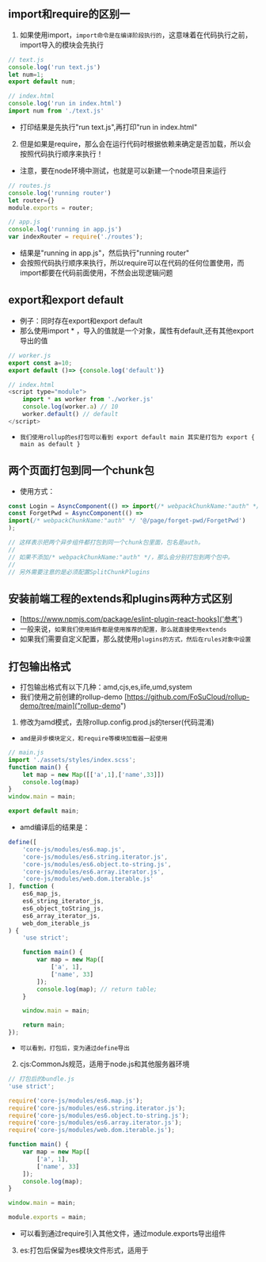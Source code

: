 ## import和require的区别一
1. 如果使用import，`import命令是在编译阶段执行的`，这意味着在代码执行之前，import导入的模块会先执行
```javascript
// text.js
console.log('run text.js')
let num=1;
export default num;

// index.html
console.log('run in index.html')
import num from './text.js'
```
* 打印结果是先执行"run text.js",再打印"run in index.html"
2. 但是如果是require，那么会在运行代码时根据依赖来确定是否加载，所以会按照代码执行顺序来执行！
* 注意，要在node环境中测试，也就是可以新建一个node项目来运行
```javascript
// routes.js
console.log('running router')
let router={}
module.exports = router;

// app.js
console.log('running in app.js')
var indexRouter = require('./routes');
```
* 结果是"running in app.js"，然后执行"running router"
* 会按照代码执行顺序来执行，所以require可以在代码的任何位置使用，而import都要在代码前面使用，不然会出现逻辑问题

## export和export default
* 例子：同时存在export和export default
* 那么使用import * ，导入的值就是一个对象，属性有default,还有其他export导出的值
```javascript
// worker.js
export const a=10;
export default ()=> {console.log('default')}

// index.html
<script type="module">
    import * as worker from './worker.js'
    console.log(worker.a) // 10
    worker.default() // default
</script>
```
* `我们使用rollup的es打包可以看到 export default main 其实是打包为 export { main as default }`

## 两个页面打包到同一个chunk包
* 使用方式：
```javascript
const Login = AsyncComponent(() => import(/* webpackChunkName:"auth" */ '@/page/login/Login'));
const ForgetPwd = AsyncComponent(() =>
import(/* webpackChunkName:"auth" */ '@/page/forget-pwd/ForgetPwd')
);

// 这样表示把两个异步组件都打包到同一个chunk包里面，包名是auth。
//
// 如果不添加/* webpackChunkName:"auth" */，那么会分别打包到两个包中。
//
// 另外需要注意的是必须配置SplitChunkPlugins
```

## 安装前端工程的extends和plugins两种方式区别
* [https://www.npmjs.com/package/eslint-plugin-react-hooks]('参考')
* 一般来说，`如果我们使用插件都是使用推荐的配置，那么就直接使用extends`
* 如果我们需要自定义配置，那么就使用`plugins的方式，然后在rules对象中设置`

## 打包输出格式
* 打包输出格式有以下几种：amd,cjs,es,iife,umd,system
* 我们使用之前创建的rollup-demo [https://github.com/FoSuCloud/rollup-demo/tree/main]("rollup-demo")

1. 修改为amd模式，去除rollup.config.prod.js的terser(代码混淆)
* `amd是异步模块定义，和require等模块加载器一起使用`
```javascript
// main.js
import './assets/styles/index.scss';
function main() {
    let map = new Map([['a',1],['name',33]])
    console.log(map)
}
window.main = main;

export default main;
```
* amd编译后的结果是：
```javascript
define([
    'core-js/modules/es6.map.js',
    'core-js/modules/es6.string.iterator.js',
    'core-js/modules/es6.object.to-string.js',
    'core-js/modules/es6.array.iterator.js',
    'core-js/modules/web.dom.iterable.js'
], function (
    es6_map_js,
    es6_string_iterator_js,
    es6_object_toString_js,
    es6_array_iterator_js,
    web_dom_iterable_js
) {
    'use strict';

    function main() {
        var map = new Map([
            ['a', 1],
            ['name', 33]
        ]);
        console.log(map); // return table;
    }

    window.main = main;

    return main;
});
```
* `可以看到，打包后，变为通过define导出`

2. cjs:CommonJs规范，适用于node.js和其他服务器环境
```javascript
// 打包后的bundle.js
'use strict';

require('core-js/modules/es6.map.js');
require('core-js/modules/es6.string.iterator.js');
require('core-js/modules/es6.object.to-string.js');
require('core-js/modules/es6.array.iterator.js');
require('core-js/modules/web.dom.iterable.js');

function main() {
    var map = new Map([
        ['a', 1],
        ['name', 33]
    ]);
    console.log(map);
}

window.main = main;

module.exports = main;

```
* 可以看到通过require引入其他文件，通过module.exports导出组件

3. es:打包后保留为es模块文件形式，适用于<script type="module">中
* 别名：esm,module
```javascript
import 'core-js/modules/es6.map.js';
import 'core-js/modules/es6.string.iterator.js';
import 'core-js/modules/es6.object.to-string.js';
import 'core-js/modules/es6.array.iterator.js';
import 'core-js/modules/web.dom.iterable.js';

function main() {
    var map = new Map([
        ['a', 1],
        ['name', 33]
    ]);
    console.log(map);
}

window.main = main;

export { main as default };
```
* `可以看到除了引入polyfill之外，export default是通过 export { main as default} 来实现的！`

4. iife,`其实就是打包为立即执行函数的形式！这种形式一般用来创建一个包`
```javascript
var bundle = (function () {
    'use strict';

    function main() {
        var map = new Map([
            ['a', 1],
            ['name', 33]
        ]);
        console.log(map);
    }

    window.main = main;

    return main;
})();

```
* `虽然被转换为立即执行函数，但是还是被复制给文件名称这个变量了`

5. umd:通用模块定义，是js前后端跨平台的模块化方案
1）如果有全局define方法，就定义为amd模块
2）如果有全局exports方法，就定义成Commonjs模块(cjs)
3) 如果不是以上两种，那么就定义为iife模块
* `其实就是amd和cjs规范都可以使用，也就是两种规范的形式都导出了，所以一份代码可以在浏览器环境使用，也可以在node环境使用`
```javascript
(function (global, factory) {
    typeof exports === 'object' && typeof module !== 'undefined'
        ? (module.exports = factory(
              require('core-js/modules/es6.map.js'),
              require('core-js/modules/es6.string.iterator.js'),
              require('core-js/modules/es6.object.to-string.js'),
              require('core-js/modules/es6.array.iterator.js'),
              require('core-js/modules/web.dom.iterable.js')
          ))
        : typeof define === 'function' && define.amd
        ? define(
              [
                  'core-js/modules/es6.map.js',
                  'core-js/modules/es6.string.iterator.js',
                  'core-js/modules/es6.object.to-string.js',
                  'core-js/modules/es6.array.iterator.js',
                  'core-js/modules/web.dom.iterable.js'
              ],
              factory
          )
        : ((global = typeof globalThis !== 'undefined' ? globalThis : global || self),
          (global.bundle = factory()));
})(this, function () {
    'use strict';

    function main() {
        var map = new Map([
            ['a', 1],
            ['name', 33]
        ]);
        console.log(map);
    }

    window.main = main;

    return main;
});
```

